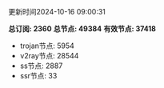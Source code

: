 更新时间2024-10-16 09:00:31

**总订阅: 2360**
**总节点: 49384**
**有效节点: 37418**
- trojan节点: 5954
- v2ray节点: 28544
- ss节点: 2887
- ssr节点: 33
